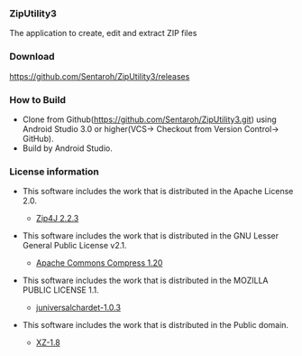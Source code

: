 ### ZipUtility3

The application to create, edit and extract ZIP files

### Download  

https://github.com/Sentaroh/ZipUtility3/releases

### How to Build  
- Clone from Github(https://github.com/Sentaroh/ZipUtility3.git) using Android Studio 3.0 or higher(VCS-> Checkout from Version Control-> GitHub).  
- Build by Android Studio.

### License information  
- This software includes the work that is distributed in the Apache License 2.0.  
  - [Zip4J 2.2.3](http://www.lingala.net/zip4j.html)  
- This software includes the work that is distributed in the GNU Lesser General Public License v2.1.  
  - [Apache Commons Compress 1.20](https://commons.apache.org/proper/commons-compress/index.html)  

- This software includes the work that is distributed in the MOZILLA PUBLIC LICENSE 1.1.  
  - [juniversalchardet-1.0.3](https://code.google.com/archive/p/juniversalchardet/)   

- This software includes the work that is distributed in the Public domain.  
  - [XZ-1.8](https://tukaani.org/xz/java.html)  
